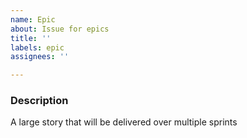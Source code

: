 ```yaml
---
name: Epic
about: Issue for epics
title: ''
labels: epic
assignees: ''

---
```


### Description
A large story that will be delivered over multiple sprints

